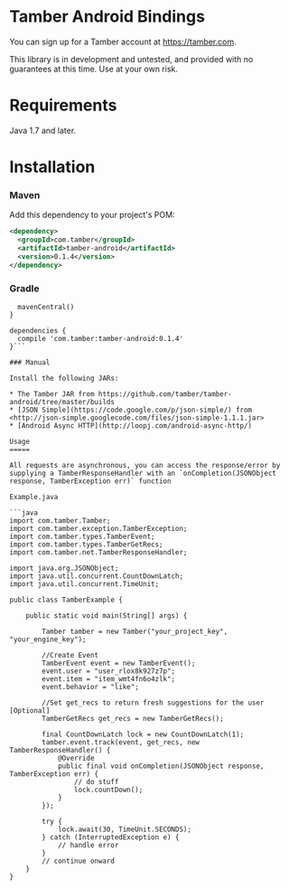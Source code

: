 # Tamber Android Bindings

You can sign up for a Tamber account at https://tamber.com.

This library is in development and untested, and provided with no guarantees at this time. Use at your own risk.

Requirements
============

Java 1.7 and later.

Installation
============

### Maven

Add this dependency to your project's POM:

```xml
<dependency>
  <groupId>com.tamber</groupId>
  <artifactId>tamber-android</artifactId>
  <version>0.1.4</version>
</dependency>
```

### Gradle

```repositories {
  mavenCentral()
}

dependencies {
  compile 'com.tamber:tamber-android:0.1.4'
}```

### Manual

Install the following JARs:

* The Tamber JAR from https://github.com/tamber/tamber-android/tree/master/builds
* [JSON Simple](https://code.google.com/p/json-simple/) from <http://json-simple.googlecode.com/files/json-simple-1.1.1.jar>
* [Android Async HTTP](http://loopj.com/android-async-http/)

Usage
=====

All requests are asynchronous, you can access the response/error by supplying a TamberResponseHandler with an `onCompletion(JSONObject response, TamberException err)` function

Example.java

```java
import com.tamber.Tamber;
import com.tamber.exception.TamberException;
import com.tamber.types.TamberEvent;
import com.tamber.types.TamberGetRecs;
import com.tamber.net.TamberResponseHandler;

import java.org.JSONObject;
import java.util.concurrent.CountDownLatch;
import java.util.concurrent.TimeUnit;

public class TamberExample {

    public static void main(String[] args) {
        
        Tamber tamber = new Tamber("your_project_key", "your_engine_key");

        //Create Event
        TamberEvent event = new TamberEvent();
        event.user = "user_rlox8k927z7p";
        event.item = "item_wmt4fn6o4zlk";
        event.behavior = "like";

        //Set get_recs to return fresh suggestions for the user [Optional]
        TamberGetRecs get_recs = new TamberGetRecs();

        final CountDownLatch lock = new CountDownLatch(1);
        tamber.event.track(event, get_recs, new TamberResponseHandler() {
            @Override
            public final void onCompletion(JSONObject response, TamberException err) {
                // do stuff
                lock.countDown();
            }
        });

        try {
            lock.await(30, TimeUnit.SECONDS);
        } catch (InterruptedException e) {
            // handle error
        }
        // continue onward
    }
}
```
